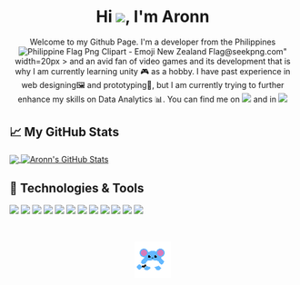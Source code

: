 <h1 align="center">Hi <img src="https://raw.githubusercontent.com/MartinHeinz/MartinHeinz/master/wave.gif" width="30px">, I'm Aronn </h1>
<p align="center"> Welcome to my Github Page.
I'm a  developer from the Philippines <img src="<img src="https://www.seekpng.com/png/detail/102-1020321_philippine-flag-png-clipart-emoji-new-zealand-flag.png" alt="Philippine Flag Png Clipart - Emoji New Zealand Flag@seekpng.com">" width=20px > and an avid fan of video games and its development that is why I am currently learning unity 🎮 as a hobby. I have past experience in web designing🖼 and prototyping🤖, but I am currently trying to further enhance my skills on Data Analytics 📊.
You can find me on <a href="https://www.linkedin.com/in/aronn-marc-duran/"><img src="https://upload.wikimedia.org/wikipedia/commons/thumb/c/ca/LinkedIn_logo_initials.png/768px-LinkedIn_logo_initials.png" width=20px ></a> and in <a href="https://twitter.com/arumaril"><img src="https://logos-world.net/wp-content/uploads/2020/04/Twitter-Logo.png" width=30px></a>
</p>

## &#x1f4c8; My GitHub Stats
<a href="https://github.com/ARONNU/ARONNU">
  <img align="center" src="https://github-readme-stats.vercel.app/api/top-langs/?username=ARONNU&title_color=ffffff&text_color=c9cacc&icon_color=2bbc8a&bg_color=1d1f21&" />
</a>
<a href="https://github.com/ARONNU/ARONNU/">
  <img align="center" src="https://github-readme-stats.vercel.app/api?username=ARONNU&show_icons=true&line_height=40&count_private=true&title_color=ffffff&text_color=c9cacc&icon_color=2bbc8a&bg_color=1d1f21" alt="Aronn's GitHub Stats" />
</a>

## 🔧 Technologies & Tools
![](https://img.shields.io/badge/OS-Windows_10-informational?style=flat&logo=windows&logoColor=white&color=2bbc8a)
![](https://img.shields.io/badge/Browser-Opera_GX-informational?style=flat&logo=Opera&logoColor=white&color=2bbc8a)
![](https://img.shields.io/badge/Editor-Visual_Studio_Code-informational?style=flat&logo=visual-studio-code&logoColor=white&color=2bbc8a)
![](https://img.shields.io/badge/Code-Python-informational?style=flat&logo=python&logoColor=white&color=2bbc8a)
![](https://img.shields.io/badge/Code-CSS3-informational?style=flat&logo=css3&logoColor=white&color=2bbc8a)
![](https://img.shields.io/badge/Code-HTML5-informational?style=flat&logo=html5&logoColor=white&color=2bbc8a)
![](https://img.shields.io/badge/Code-Bootstrap-informational?style=flat&logo=bootstrap&logoColor=white&color=2bbc8a)
![](https://img.shields.io/badge/GameDev-Unity-informational?style=flat&logo=unity&logoColor=white&color=2bbc8a)
![](https://img.shields.io/badge/AssetCreation-Aseprite-informational?style=flat&logo=Aseprite&logoColor=white&color=2bbc8a)
![](https://img.shields.io/badge/Designing-Canva-informational?style=flat&logo=Canva&logoColor=white&color=2bbc8a)
![](https://img.shields.io/badge/Designing-Figma-informational?style=flat&logo=figma&logoColor=white&color=2bbc8a)
![](https://img.shields.io/badge/Tools-Chatgpt-informational?style=flat&logo=openai&logoColor=white&color=2bbc8a)

<br>

<p align="center">
  <img alt="Goofy Gif" width="64px" src="hehe.gif"/> 
</p>
<!---
ARONNU/ARONNU is a ✨ special ✨ repository because its `README.md` (this file) appears on your GitHub profile.
You can click the Preview link to take a look at your changes.
--->
